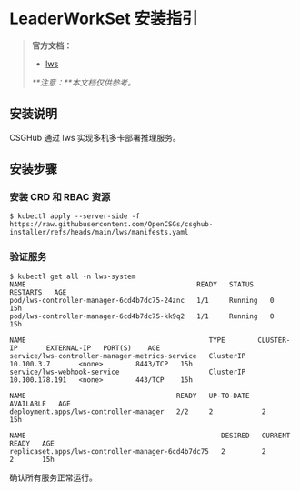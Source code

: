 # LeaderWorkSet 安装指引

> **官方文档：**
>
> - [lws](https://github.com/kubernetes-sigs/lws)
>
> _**注意：**本文档仅供参考。_

## 安装说明

CSGHub 通过 lws 实现多机多卡部署推理服务。

## 安装步骤

### 安装 CRD 和 RBAC 资源

```shell
$ kubectl apply --server-side -f https://raw.githubusercontent.com/OpenCSGs/csghub-installer/refs/heads/main/lws/manifests.yaml
```

### 验证服务

```shell
$ kubectl get all -n lws-system
NAME                                          READY   STATUS    RESTARTS   AGE
pod/lws-controller-manager-6cd4b7dc75-24znc   1/1     Running   0          15h
pod/lws-controller-manager-6cd4b7dc75-kk9q2   1/1     Running   0          15h

NAME                                             TYPE        CLUSTER-IP       EXTERNAL-IP   PORT(S)    AGE
service/lws-controller-manager-metrics-service   ClusterIP   10.100.3.7       <none>        8443/TCP   15h
service/lws-webhook-service                      ClusterIP   10.100.178.191   <none>        443/TCP    15h

NAME                                     READY   UP-TO-DATE   AVAILABLE   AGE
deployment.apps/lws-controller-manager   2/2     2            2           15h

NAME                                                DESIRED   CURRENT   READY   AGE
replicaset.apps/lws-controller-manager-6cd4b7dc75   2         2         2       15h
```

确认所有服务正常运行。
